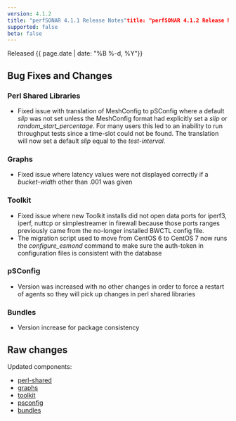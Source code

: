 ```yaml
---
version: 4.1.2
title: "perfSONAR 4.1.1 Release Notes"title: "perfSONAR 4.1.2 Release Notes"
supported: false
beta: false
---
```


Released {{ page.date | date: "%B %-d, %Y"}}


Bug Fixes and Changes
---------------------

### Perl Shared Libraries

-   Fixed issue with translation of MeshConfig to pSConfig where a
    default *slip* was not set unless the MeshConfig format had
    explicitly set a *slip* or *random\_start\_percentage*. For many
    users this led to an inability to run throughput tests since a
    time-slot could not be found. The translation will now set a default
    *slip* equal to the *test-interval*.

### Graphs

-   Fixed issue where latency values were not displayed correctly if a
    *bucket-width* other than .001 was given

### Toolkit

-   Fixed issue where new Toolkit installs did not open data ports for
    iperf3, iperf, nuttcp or simplestreamer in firewall because those
    ports ranges previously came from the no-longer installed BWCTL
    config file.
-   The migration script used to move from CentOS 6 to CentOS 7 now runs
    the *configure\_esmond* command to make sure the auth-token in
    configuration files is consistent with the database

### pSConfig

-   Version was increased with no other changes in order to force a
    restart of agents so they will pick up changes in perl shared
    libraries

### Bundles

-   Version increase for package consistency

Raw changes
-----------

Updated components:

-   [perl-shared](https://github.com/perfsonar/perl-shared/compare/4.1.1...4.1.2)
-   [graphs](https://github.com/perfsonar/graphs/compare/4.1...4.1.2)
-   [toolkit](https://github.com/perfsonar/toolkit/compare/4.1.1...4.1.2)
-   [psconfig](https://github.com/perfsonar/psconfig/compare/4.1.1...4.1.2)
-   [bundles](https://github.com/perfsonar/bundles/compare/4.1.1...4.1.2)

